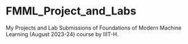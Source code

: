 # FMML_Project_and_Labs
My Projects and Lab Submissions of Foundations of Modern Machine Learning (August 2023-24) course by IIIT-H.
